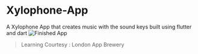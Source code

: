 # Xylophone-App
A Xylophone App that creates music with the sound keys built using flutter and dart
![Finished App](https://github.com/londonappbrewery/Images/blob/master/xylophone-flutter.png)

>Learning Courtesy : London App Brewery
